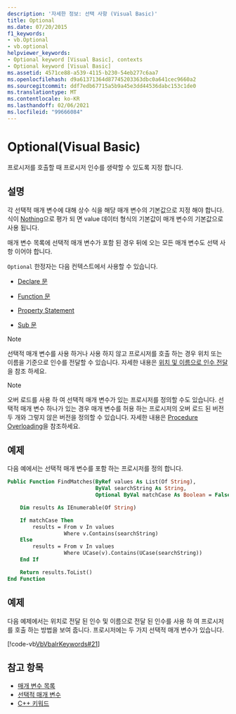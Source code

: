```yaml
---
description: '자세한 정보: 선택 사항 (Visual Basic)'
title: Optional
ms.date: 07/20/2015
f1_keywords:
- vb.Optional
- vb.optional
helpviewer_keywords:
- Optional keyword [Visual Basic], contexts
- Optional keyword [Visual Basic]
ms.assetid: 4571ce88-a539-4115-b230-54eb277c6aa7
ms.openlocfilehash: d9a61371364d87745203363dbc0a641cec9660a2
ms.sourcegitcommit: ddf7edb67715a5b9a45e3dd44536dabc153c1de0
ms.translationtype: MT
ms.contentlocale: ko-KR
ms.lasthandoff: 02/06/2021
ms.locfileid: "99666084"
---
```

# <a name="optional-visual-basic"></a>Optional(Visual Basic)

프로시저를 호출할 때 프로시저 인수를 생략할 수 있도록 지정 합니다.

## <a name="remarks"></a>설명

각 선택적 매개 변수에 대해 상수 식을 해당 매개 변수의 기본값으로 지정 해야 합니다. 식이 [Nothing](../nothing.md)으로 평가 되 면 value 데이터 형식의 기본값이 매개 변수의 기본값으로 사용 됩니다.

매개 변수 목록에 선택적 매개 변수가 포함 된 경우 뒤에 오는 모든 매개 변수도 선택 사항 이어야 합니다.

`Optional` 한정자는 다음 컨텍스트에서 사용할 수 있습니다.

- [Declare 문](../statements/declare-statement.md)

- [Function 문](../statements/function-statement.md)

- [Property Statement](../statements/property-statement.md)

- [Sub 문](../statements/sub-statement.md)

> [!NOTE]
> 선택적 매개 변수를 사용 하거나 사용 하지 않고 프로시저를 호출 하는 경우 위치 또는 이름을 기준으로 인수를 전달할 수 있습니다. 자세한 내용은 [위치 및 이름으로 인수 전달](../../programming-guide/language-features/procedures/passing-arguments-by-position-and-by-name.md)을 참조 하세요.

> [!NOTE]
> 오버 로드를 사용 하 여 선택적 매개 변수가 있는 프로시저를 정의할 수도 있습니다. 선택적 매개 변수 하나가 있는 경우 매개 변수를 허용 하는 프로시저의 오버 로드 된 버전 두 개와 그렇지 않은 버전을 정의할 수 있습니다. 자세한 내용은 [Procedure Overloading](../../programming-guide/language-features/procedures/procedure-overloading.md)을 참조하세요.

## <a name="example"></a>예제

다음 예에서는 선택적 매개 변수를 포함 하는 프로시저를 정의 합니다.

```vb
Public Function FindMatches(ByRef values As List(Of String),
                            ByVal searchString As String,
                            Optional ByVal matchCase As Boolean = False) As List(Of String)

    Dim results As IEnumerable(Of String)

    If matchCase Then
        results = From v In values
                  Where v.Contains(searchString)
    Else
        results = From v In values
                  Where UCase(v).Contains(UCase(searchString))
    End If

    Return results.ToList()
End Function
```

## <a name="example"></a>예제

다음 예제에서는 위치로 전달 된 인수 및 이름으로 전달 된 인수를 사용 하 여 프로시저를 호출 하는 방법을 보여 줍니다. 프로시저에는 두 가지 선택적 매개 변수가 있습니다.

[!code-vb[VbVbalrKeywords#21](~/samples/snippets/visualbasic/VS_Snippets_VBCSharp/VbVbalrKeywords/VB/class8.vb#21)]

## <a name="see-also"></a>참고 항목

- [매개 변수 목록](../statements/parameter-list.md)
- [선택적 매개 변수](../../programming-guide/language-features/procedures/optional-parameters.md)
- [C++ 키워드](../keywords/index.md)
